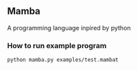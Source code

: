 ## Mamba

A programming language inpired by python

### How to run example program

`python mamba.py examples/test.mambat `
